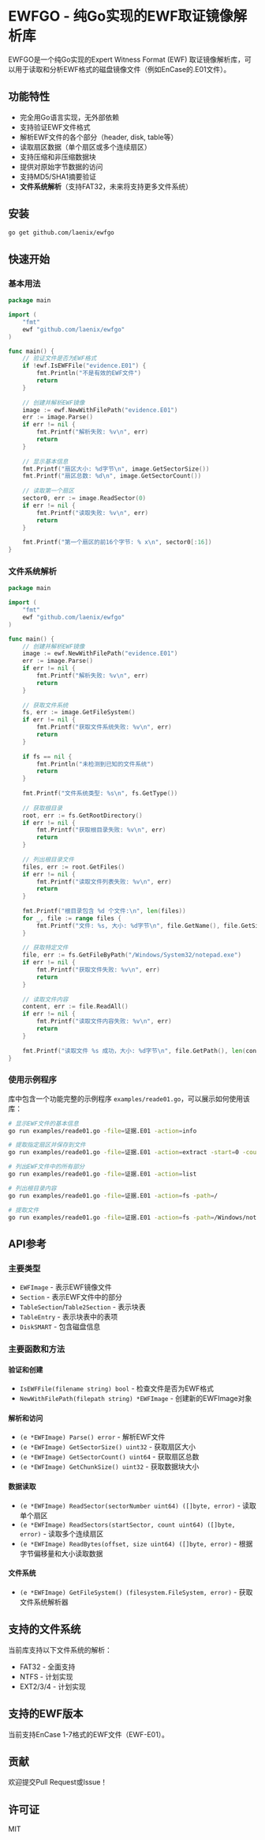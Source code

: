 # EWFGO - 纯Go实现的EWF取证镜像解析库

EWFGO是一个纯Go实现的Expert Witness Format (EWF) 取证镜像解析库，可以用于读取和分析EWF格式的磁盘镜像文件（例如EnCase的.E01文件）。

## 功能特性

- 完全用Go语言实现，无外部依赖
- 支持验证EWF文件格式
- 解析EWF文件的各个部分（header, disk, table等）
- 读取扇区数据（单个扇区或多个连续扇区）
- 支持压缩和非压缩数据块
- 提供对原始字节数据的访问
- 支持MD5/SHA1摘要验证
- **文件系统解析**（支持FAT32，未来将支持更多文件系统）

## 安装

```bash
go get github.com/laenix/ewfgo
```

## 快速开始

### 基本用法

```go
package main

import (
    "fmt"
    ewf "github.com/laenix/ewfgo"
)

func main() {
    // 验证文件是否为EWF格式
    if !ewf.IsEWFFile("evidence.E01") {
        fmt.Println("不是有效的EWF文件")
        return
    }
    
    // 创建并解析EWF镜像
    image := ewf.NewWithFilePath("evidence.E01")
    err := image.Parse()
    if err != nil {
        fmt.Printf("解析失败: %v\n", err)
        return
    }
    
    // 显示基本信息
    fmt.Printf("扇区大小: %d字节\n", image.GetSectorSize())
    fmt.Printf("扇区总数: %d\n", image.GetSectorCount())
    
    // 读取第一个扇区
    sector0, err := image.ReadSector(0)
    if err != nil {
        fmt.Printf("读取失败: %v\n", err)
        return
    }
    
    fmt.Printf("第一个扇区的前16个字节: % x\n", sector0[:16])
}
```

### 文件系统解析

```go
package main

import (
    "fmt"
    ewf "github.com/laenix/ewfgo"
)

func main() {
    // 创建并解析EWF镜像
    image := ewf.NewWithFilePath("evidence.E01")
    err := image.Parse()
    if err != nil {
        fmt.Printf("解析失败: %v\n", err)
        return
    }
    
    // 获取文件系统
    fs, err := image.GetFileSystem()
    if err != nil {
        fmt.Printf("获取文件系统失败: %v\n", err)
        return
    }
    
    if fs == nil {
        fmt.Println("未检测到已知的文件系统")
        return
    }
    
    fmt.Printf("文件系统类型: %s\n", fs.GetType())
    
    // 获取根目录
    root, err := fs.GetRootDirectory()
    if err != nil {
        fmt.Printf("获取根目录失败: %v\n", err)
        return
    }
    
    // 列出根目录文件
    files, err := root.GetFiles()
    if err != nil {
        fmt.Printf("读取文件列表失败: %v\n", err)
        return
    }
    
    fmt.Printf("根目录包含 %d 个文件:\n", len(files))
    for _, file := range files {
        fmt.Printf("文件: %s, 大小: %d字节\n", file.GetName(), file.GetSize())
    }
    
    // 获取特定文件
    file, err := fs.GetFileByPath("/Windows/System32/notepad.exe")
    if err != nil {
        fmt.Printf("获取文件失败: %v\n", err)
        return
    }
    
    // 读取文件内容
    content, err := file.ReadAll()
    if err != nil {
        fmt.Printf("读取文件内容失败: %v\n", err)
        return
    }
    
    fmt.Printf("读取文件 %s 成功，大小: %d字节\n", file.GetPath(), len(content))
}
```

### 使用示例程序

库中包含一个功能完整的示例程序 `examples/reade01.go`，可以展示如何使用该库：

```bash
# 显示EWF文件的基本信息
go run examples/reade01.go -file=证据.E01 -action=info

# 提取指定扇区并保存到文件
go run examples/reade01.go -file=证据.E01 -action=extract -start=0 -count=1 -output=mbr.bin

# 列出EWF文件中的所有部分
go run examples/reade01.go -file=证据.E01 -action=list

# 列出根目录内容
go run examples/reade01.go -file=证据.E01 -action=fs -path=/

# 提取文件
go run examples/reade01.go -file=证据.E01 -action=fs -path=/Windows/notepad.exe -output=notepad.exe
```

## API参考

### 主要类型

- `EWFImage` - 表示EWF镜像文件
- `Section` - 表示EWF文件中的部分
- `TableSection`/`Table2Section` - 表示块表
- `TableEntry` - 表示块表中的表项
- `DiskSMART` - 包含磁盘信息

### 主要函数和方法

#### 验证和创建

- `IsEWFFile(filename string) bool` - 检查文件是否为EWF格式
- `NewWithFilePath(filepath string) *EWFImage` - 创建新的EWFImage对象

#### 解析和访问

- `(e *EWFImage) Parse() error` - 解析EWF文件
- `(e *EWFImage) GetSectorSize() uint32` - 获取扇区大小
- `(e *EWFImage) GetSectorCount() uint64` - 获取扇区总数
- `(e *EWFImage) GetChunkSize() uint32` - 获取数据块大小

#### 数据读取

- `(e *EWFImage) ReadSector(sectorNumber uint64) ([]byte, error)` - 读取单个扇区
- `(e *EWFImage) ReadSectors(startSector, count uint64) ([]byte, error)` - 读取多个连续扇区
- `(e *EWFImage) ReadBytes(offset, size uint64) ([]byte, error)` - 根据字节偏移量和大小读取数据

#### 文件系统

- `(e *EWFImage) GetFileSystem() (filesystem.FileSystem, error)` - 获取文件系统解析器

## 支持的文件系统

当前库支持以下文件系统的解析：

- FAT32 - 全面支持
- NTFS - 计划实现
- EXT2/3/4 - 计划实现

## 支持的EWF版本

当前支持EnCase 1-7格式的EWF文件（EWF-E01）。

## 贡献

欢迎提交Pull Request或Issue！

## 许可证

MIT